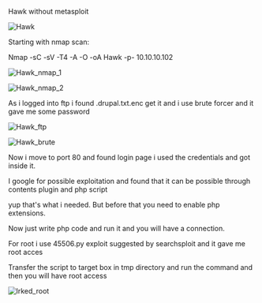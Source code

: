 Hawk without metasploit

![Hawk](https://user-images.githubusercontent.com/55708909/91636974-6d31f680-ea22-11ea-94f9-4f51fc2b7fc8.png)

Starting with nmap scan:

Nmap -sC -sV -T4 -A -O -oA Hawk -p- 10.10.10.102

![Hawk_nmap_1](https://user-images.githubusercontent.com/55708909/91637065-1e389100-ea23-11ea-9b89-dac64183d2f8.png)

![Hawk_nmap_2](https://user-images.githubusercontent.com/55708909/91637069-27c1f900-ea23-11ea-90bf-4783862638fe.png)

As i logged into ftp i found .drupal.txt.enc get it and i use brute forcer and it gave me some password

![Hawk_ftp](https://user-images.githubusercontent.com/55708909/91637165-0281ba80-ea24-11ea-9e7a-9233d42a6985.png)

![Hawk_brute](https://user-images.githubusercontent.com/55708909/91637169-0d3c4f80-ea24-11ea-8032-25ff8953300b.png)

Now i move to port 80 and found login page i used the credentials and got inside it. 

I google for possible exploitation and found that it can be possible through contents plugin and php script

yup that's what i needed. But before that you need to enable php extensions.

Now just write php code and run it and you will have a connection.

For root i use 45506.py exploit suggested by searchsploit and it gave me root acces

Transfer the script to target box in tmp directory and run the command and then you will have root access

![Irked_root](https://user-images.githubusercontent.com/55708909/91637761-5e4e4280-ea28-11ea-947e-afdbc47739fc.png)



